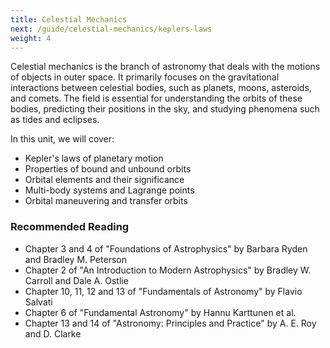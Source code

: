 ```yaml
---
title: Celestial Mechanics
next: /guide/celestial-mechanics/keplers-laws
weight: 4
---
```


Celestial mechanics is the branch of astronomy that deals with the motions of objects in outer space. It primarily focuses on the gravitational interactions between celestial bodies, such as planets, moons, asteroids, and comets. The field is essential for understanding the orbits of these bodies, predicting their positions in the sky, and studying phenomena such as tides and eclipses.

In this unit, we will cover:

- Kepler's laws of planetary motion
- Properties of bound and unbound orbits
- Orbital elements and their significance
- Multi-body systems and Lagrange points
- Orbital maneuvering and transfer orbits

### Recommended Reading

- Chapter 3 and 4 of "Foundations of Astrophysics" by Barbara Ryden and Bradley M. Peterson
- Chapter 2 of "An Introduction to Modern Astrophysics" by Bradley W. Carroll and Dale A. Ostlie
- Chapter 10, 11, 12 and 13 of "Fundamentals of Astronomy" by Flavio Salvati
- Chapter 6 of "Fundamental Astronomy" by Hannu Karttunen et al.
- Chapter 13 and 14 of "Astronomy: Principles and Practice" by A. E. Roy and D. Clarke
